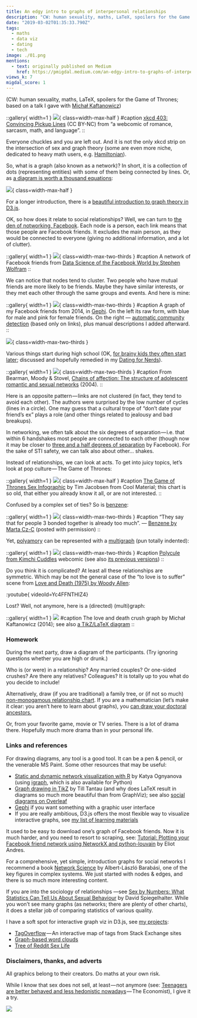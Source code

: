 ```yaml
---
title: An edgy intro to graphs of interpersonal relationships
description: "CW: human sexuality, maths, LaTeX, spoilers for the Game of Thrones"
date: "2019-03-02T01:35:33.790Z"
tags:
  - maths
  - data viz
  - dating
  - tech
image: ./01.png
mentions:
  - text: originally published on Medium
    href: https://pmigdal.medium.com/an-edgy-intro-to-graphs-of-interpersonal-relationships-ba26fa415f29
views_k: 7
migdal_score: 1
---
```


(CW: human sexuality, maths, LaTeX, spoilers for the Game of Thrones; based on a talk I gave with [Michał Kaftanowicz](https://kaftanowicz.com/))

::gallery{ width=1 }
![](./00.png){ class=width-max-half }
#caption
[xkcd 403: Convincing Pickup Lines](https://xkcd.com/403/) (CC BY-NC) from “a webcomic of romance, sarcasm, math, and language”.
::

Everyone chuckles and you are left out. And it is not the only xkcd strip on the intersection of sex and graph theory (some are even more niche, dedicated to heavy math users, e.g. [Hamiltonian](https://xkcd.com/230/)).

So, what is a graph (also known as a network)? In short, it is a collection of dots (representing entities) with some of them being connected by lines. Or, as [a diagram is worth a thousand equations](https://p.migdal.pl/blog/2018/09/simple-diagrams-deep-learning):

![](./01.png){ class=width-max-half }

For a longer introduction, there is a [beautiful introduction to graph theory in D3.js](https://mrpandey.github.io/d3graphTheory/index.html).

OK, so how does it relate to social relationships? Well, we can turn to [the den of notworking, Facebook](http://phdcomics.com/comics/archive.php?comicid=877). Each node is a person, each link means that those people are Facebook friends. It excludes the main person, as they would be connected to everyone (giving no additional information, and a lot of clutter).

::gallery{ width=1 }
![](./02.png){ class=width-max-two-thirds }
#caption
A network of Facebook friends from [Data Science of the Facebook World by Stephen Wolfram](https://blog.stephenwolfram.com/2013/04/data-science-of-the-facebook-world/)
::

We can notice that nodes tend to cluster. Two people who have mutual friends are more likely to be friends. Maybe they have similar interests, or they met each other through the same groups and events. And here is mine:

::gallery{ width=1 }
![](./03.jpg){ class=width-max-two-thirds }
#caption
A graph of my Facebook friends from 2014, in [Gephi](https://gephi.org/). On the left its raw form, with blue for male and pink for female friends. On the right — [automatic community detection](http://digitalinterface.blogspot.com/2013/05/community-detection-in-graphs.html) (based only on links), plus manual descriptions I added afterward.
::

![](./04.jpg){ class=width-max-two-thirds }

Various things start during high school (OK, [for brainy kids they often start later](https://www.gnxp.com/blog/2007/04/intercourse-and-intelligence.php); discussed and hopefully remedied in my [Dating for Nerds](https://p.migdal.pl/blog/2017/07/dating-for-nerds/)).

::gallery{ width=1 }
![](./05.jpeg){ class=width-max-two-thirds }
#caption
From Bearman, Moody & Stovel, [Chains of affection: The structure of adolescent romantic and sexual networks](https://www.journals.uchicago.edu/doi/abs/10.1086/386272) (2004).
::

Here is an opposite pattern — links are not clustered (in fact, they tend to avoid each other). The authors were surprised by the low number of cycles (lines in a circle). One may guess that a cultural trope of “don’t date your friend’s ex” plays a role (and other things related to jealousy and bad breakups).

In networking, we often talk about the six degrees of separation — i.e. that within 6 handshakes most people are connected to each other (though now it may be closer to [three and a half degrees of separation](https://research.fb.com/three-and-a-half-degrees-of-separation/) by Facebook). For the sake of STI safety, we can talk also about other… shakes.

Instead of relationships, we can look at acts. To get into juicy topics, let’s look at pop culture — The Game of Thrones:

::gallery{ width=1 }
![](./06.jpeg){ class=width-max-half }
#caption
[The Game of Thrones Sex Infographic](https://coolmaterial.com/feature/heres-all-the-sex-from-game-of-thrones-in-an-infographic/) by Tim Jacobsen from Cool Material; this chart is so old, that either you already know it all, or are not interested.
::

Confused by a complex set of ties? So is [benzene](https://en.wikipedia.org/wiki/Benzene):

::gallery{ width=1 }
![](./07.jpeg){ class=width-max-two-thirds }
#caption
“They say that for people 3 bonded together is already too much”. — [Benzene by Marta Cz-C](https://www.deviantart.com/martaczc/art/Benzen-3386137480) (posted with permission)
::

Yet, [polyamory](https://en.wikipedia.org/wiki/Polyamory) can be represented with a [multigraph](https://en.wikipedia.org/wiki/Multigraph) (pun totally indented):

::gallery{ width=1 }
![](./08.jpeg){ class=width-max-two-thirds }
#caption
[Polycule from Kimchi Cuddles](http://kimchicuddles.com/post/134419208455/updated-polycule-and-character-descriptions) webcomic (see also [its previous versions](https://kimchicuddles.fandom.com/wiki/Category:Polycule_Diagrams))
::

Do you think it is complicated? At least all these relationships are symmetric. Which may be not the general case of the “to love is to suffer” scene from [Love and Death (1975) by Woody Allen](https://en.wikipedia.org/wiki/Love_and_Death):

:youtube{ videoId=Yc4FFNTHIZ4}

Lost? Well, not anymore, here is a (directed) (multi)graph:

::gallery{ width=1 }
![](./09.png)
#caption
The love and death crush graph by Michał Kaftanowicz (2014); see also [a TikZ/LaTeX diagram](https://www.overleaf.com/read/srqwxhmxsxbd)
::

### Homework

During the next party, draw a diagram of the participants. (Try ignoring questions whether you are high or drunk.)

Who is (or were) in a relationship? Any married couples? Or one-sided crushes? Are there any relatives? Colleagues? It is totally up to you what do you decide to include!

Alternatively, draw (if you are traditional) a family tree, or (if not so much) [non-monogamous relationship chart](https://www.reddit.com/r/polyamory/comments/2dmvx2/i_really_like_relationship_diagrams_lets_share/). If you are a mathematician (let’s make it clear: you aren’t here to learn about graphs), you [can draw your doctoral ancestors.](https://github.com/davidalber/geneagrapher)

Or, from your favorite game, movie or TV series. There is a lot of drama there. Hopefully much more drama than in your personal life.

### Links and references

For drawing diagrams, any tool is a good tool. It can be a pen & pencil, or the venerable MS Paint. Some other resources that may be useful:

- [Static and dynamic network visualization with R](http://kateto.net/network-visualization) by Katya Ognyanova (using [igraph](https://igraph.org/), which is also available for Python)
- [Graph drawing in TikZ](http://www.tcs.uni-luebeck.de/downloads/mitarbeiter/tantau/2012-gd-presentation.pdf) by Till Tantau (and why does LaTeX result in diagrams so much more beautiful than from GraphViz); see also [social diagrams on Overleaf](https://www.overleaf.com/read/srqwxhmxsxbd)
- [Gephi](https://gephi.org/) if you want something with a graphic user interface
- If you are really ambitious, D3.js offers the most flexible way to visualize interactive graphs, see [my list of learning materials](http://p.migdal.pl/2016/02/09/d3js-icm-kfnrd.html)

It used to be easy to download one’s graph of Facebook friends. Now it is much harder, and you need to resort to scraping, see: [Tutorial: Plotting your Facebook friend network using NetworkX and python-louvain](https://ndres.me/post/friend-graph-tutorial/) by Eliot Andres.

For a comprehensive, yet simple, introduction graphs for social networks I recommend a book [Network Science](http://networksciencebook.com/) by Albert-László Barabási, one of the key figures in complex systems. We just started with nodes & edges, and there is so much more interesting content.

If you are into the sociology of relationships —see [Sex by Numbers: What Statistics Can Tell Us About Sexual Behaviour](https://www.goodreads.com/book/show/25266687-sex-by-numbers) by David Spiegelhalter. While you won’t see many graphs (as networks; there are plenty of other charts), it does a stellar job of comparing statistics of various quality.

I have a soft spot for interactive graph viz in D3.js, see [my projects](http://p.migdal.pl/projects/):

- [TagOverflow](https://github.com/stared/tagoverflow) — An interactive map of tags from Stack Exchange sites
- [Graph-based word clouds](https://github.com/stared/nalogi-viz)
- [Tree of Reddit Sex Life](https://observablehq.com/@stared/tree-of-reddit-sex-life)

### Disclaimers, thanks, and adverts

All graphics belong to their creators. Do maths at your own risk.

While I know that sex does not sell, at least — not anymore (see: [Teenagers are better behaved and less hedonistic nowadays](https://www.economist.com/international/2018/01/10/teenagers-are-better-behaved-and-less-hedonistic-nowadays) — The Economist), I give it a try.

![](./10.png)
